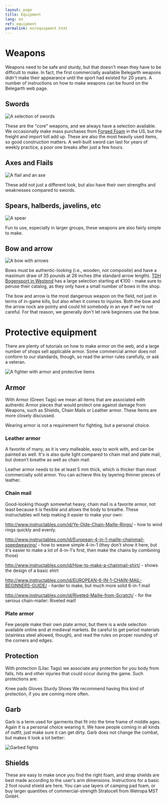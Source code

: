 ```yaml
---
layout: page
title: Equipment
lang: en
ref: equipment
permalink: en/equipment.html
---
```


# Weapons

Weapons need to be safe and sturdy, but that doesn't mean they have to be difficult to make. In fact, the first
commercially available Belegarth weapons didn't make their appearance until the sport had existed for 20 years.
A number of instructions on how to make weapons can be found on the Belegarth web page.

## Swords

![A selection of swords](/images/swords.png)

These are the "core" weapons, and we always have a selection available. We occasionally make mass purchases from
[Forged Foam](http://www.forgedfoam.com/) in the US, but the freight and import toll add up. These are also 
the most heavily used items, so good construction matters. A well-built sword can last for years of weekly practice,
a poor one breaks after just a few hours. 

## Axes and Flails

![A flail and an axe](/images/failnAx.png)

These add not just a different look, but also have their own strengths and weaknesses compared to swords.

## Spears, halberds, javelins, etc

![A spear](/images/spear.png)

Fun to use, especially in larger groups, these weapons are also fairly simple to make.

## Bow and arrow

![A bow with arrows](/images/bowAndArrrow.png)

Bows must be authentic-looking (i.e., wooden, not composite) and have a maximum draw of 35 pounds at 28 inches 
(the standard arrow length). [TDH Bogensport in Westend](http://www.tdh-bogensport.de/) has a large selection starting
at €100 - make sure to peruse their catalog, as they only have a small number of bows in the shop.

The bow and arrow is the most dangerous weapon on the field, not just in terms of in-game kills, but also when it 
comes to injuries. Both the bow and the arrow nock are pointy and could hit somebody in an eye if we're not careful. 
For that reason, we generally don't let rank beginners use the bow.

# Protective equipment

There are plenty of tutorials on how to make armor on the web, and a large number of shops sell applicable armor. 
Some commercial armor does not conform to our standards, though, so read the armor rules carefully, or ask a veteran.

![A fighter with armor and protective items](/images/Lars2.png)

## Armor
With Armor (Green Tags) we mean all items that are associated with authentic Armor pieces that would protect one
against damage from Weapons, such as Shields, Chain Mails or Leather armor. These Items are more closely discussed.

Wearing armor is not a requirement for fighting, but a personal choice.

### Leather armor

A favorite of many, as it is very malleable, easy to work with, and can be painted as well. It's is also quite light 
compared to chain mail and plate mail, but doesn't breathe as well as chain mail.

Leather armor needs to be at least 5 mm thick, which is thicker than most commercially sold armor. You can achieve this 
by layering thinner pieces of leather.

### Chain mail
Good-looking though somewhat heavy, chain mail is a favorite armor, not least because it is flexible and allows the body
to breathe.
These instructables will help making it easier to make your own: 

http://www.instructables.com/id/Ye-Olde-Chain-Maille-Rings/ - how to wind rings quickly and evenly.

http://www.instructables.com/id/European-4-in-1-maille-chainmail-speedweaving/ - how to weave simple 4-in-1 (they don't show it here, but it's easier to make a lot of 4-in-1's first, then make the chains by combining those) 

http://www.instructables.com/id/How-to-make-a-chainmail-shirt/ - shows the design of a basic shirt 

http://www.instructables.com/id/EUROPEAN-6-IN-1-CHAIN-MAIL-BEGINNERS-GUIDE/ - harder to make, but much more solid 6-in-1 mail 

http://www.instructables.com/id/Riveted-Maille-from-Scratch/ - for the serious chain-mailer: Riveted mail!

### Plate armor
Few people make their own plate armor, but there is a wide selection available online and at medieval markets. 
Be careful to get period materials (stainless steel allowed, though), and read the rules on proper rounding of 
the corners and edges.

## Protection
With protection (Lilac Tags) we associate any protection for you body from falls, hits and other injuries that 
could occur during the game. Such protections are:

Knee pads
Gloves
Sturdy Shoes
We recommend having this kind of protection, if you are coming more often.

## Garb

Garb is a term used for garments that fit into the time frame of middle ages. Again it is a personal choice 
wearing it. We have people coming in all kinds of outfit, just make sure it can get dirty. Garb does not change the
combat, but makes it look a lot better:

![Garbed fights](/images/ellie_apland_archer2.jpg)

## Shields 
These are easy to make once you find the right foam, and strap shields are best made according to the 
user's arm dimensions. Instructions for a basic 2 foot round shield are here. You can use layers of camping 
pad foam, or buy larger quantities of commercial-strength Stratocell from Wetropa MST GmbH.
